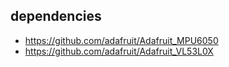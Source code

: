 ## dependencies
* https://github.com/adafruit/Adafruit_MPU6050
* https://github.com/adafruit/Adafruit_VL53L0X
